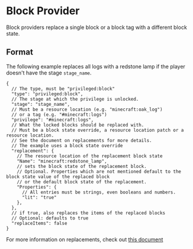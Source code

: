 # Block Provider

Block providers replace a single block or a block tag with a different block state.

## Format

The following example replaces all logs with a redstone lamp if the player doesn't have the stage `stage_name`.

```json5
{
  // The type, must be "privileged:block"
  "type": "privileged:block",
  // The stage at which the privilege is unlocked.
  "stage": "stage_name",
  // Must be a resource location (e.g. "minecraft:oak_log")
  // or a tag (e.g. "#minecraft:logs")
  "privilege": "#minecraft:logs",
  // What the locked blocks should be replaced with.
  // Must be a block state override, a resource location patch or a resource location.
  // See the document on replacements for more details.
  // The example uses a block state override
  "replacement": {
    // The resource location of the replacement block state
    "Name": "minecraft:redstone_lamp",
    // sets the block state of the replacement block.
    // Optional. Properties which are not mentioned default to the block state value of the replaced block
    // or the default block state of the replacement.
    "Properties": {
      // All entries must be strings, even booleans and numbers.
      "lit": "true"
    },
  },
  // if true, also replaces the items of the replaced blocks
  // Optional: defaults to true
  "replaceItems": false
}
```

For more information on replacements, check out [this document](./Replacements.md)
